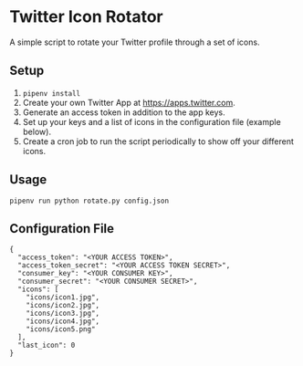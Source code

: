 # Twitter Icon Rotator

A simple script to rotate your Twitter profile through a set of icons.

## Setup

1. `pipenv install`
2. Create your own Twitter App at https://apps.twitter.com.
3. Generate an access token in addition to the app keys.
4. Set up your keys and a list of icons in the configuration file (example below).
5. Create a cron job to run the script periodically to show off your different icons.

## Usage

    pipenv run python rotate.py config.json

## Configuration File

    {
      "access_token": "<YOUR ACCESS TOKEN>",
      "access_token_secret": "<YOUR ACCESS TOKEN SECRET>",
      "consumer_key": "<YOUR CONSUMER KEY>",
      "consumer_secret": "<YOUR CONSUMER SECRET>",
      "icons": [
        "icons/icon1.jpg",
        "icons/icon2.jpg",
        "icons/icon3.jpg",
        "icons/icon4.jpg",
        "icons/icon5.png"
      ],
      "last_icon": 0
    }
